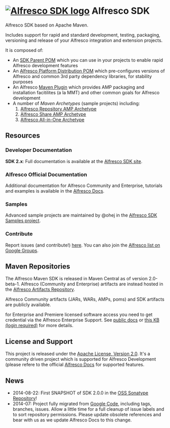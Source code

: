 # [![Alfresco SDK logo](https://github.com/Alfresco/alfresco-sdk/raw/master/src/site/resources/img/alfresco-maven-logo.jpg)](#features) Alfresco SDK

Alfresco SDK based on Apache Maven. 

Includes support for rapid and standard development, testing, packaging, versioning and release of your Alfresco integration and extension projects. 

It is composed of:

- An [SDK Parent POM](https://artifacts.alfresco.com/nexus/content/groups/public/alfresco-lifecycle-aggregator/latest/poms/alfresco-sdk-parent/index.html) which you can use in your projects to enable rapid Alfresco development features
- An [Alfresco Platform Distribution POM](https://artifacts.alfresco.com/nexus/content/groups/public/alfresco-platform-distribution/latest/index.html) which pre-configures versions of Alfresco and common 3rd party dependency libraries, for stability purposes
- An Alfresco [Maven Plugin](https://artifacts.alfresco.com/nexus/content/groups/public/alfresco-lifecycle-aggregator/latest/plugins/alfresco-maven-plugin/index.html) which provides AMP packaging and installation facitilites (a la MMT) and other common goals for Alfresco development
- A number of *Maven Archetypes* (sample projects) including:
	1. [Alfresco Repository AMP Archetype](https://artifacts.alfresco.com/nexus/content/groups/public/alfresco-lifecycle-aggregator/latest/archetypes/alfresco-amp-archetype/index.html)
	2. [Alfresco Share AMP Archetype](https://artifacts.alfresco.com/nexus/content/groups/public/alfresco-lifecycle-aggregator/latest/archetypes/share-amp-archetype/index.html)
	3. [Alfresco All-in-One Archetype](https://artifacts.alfresco.com/nexus/content/groups/public/alfresco-lifecycle-aggregator/latest/archetypes/alfresco-allinone-archetype/index.html)

## Resources 

### Developer Documentation

**SDK 2.x**: Full documentation is available at the [Alfresco SDK site](https://artifacts.alfresco.com/nexus/content/groups/public/alfresco-sdk-aggregator/latest/index.html).

### Alfresco Official Documentation

Additional documentation for Alfresco Community and Enterprise, tutorials and examples is available in the [Alfresco Docs](http://docs.alfresco.com/4.2/concepts/dev-extensions-maven-sdk-intro.html).

### Samples 

Advanced sample projects are maintained by @ohej in the [Alfresco SDK Samples project](https://github.com/Alfresco/alfresco-sdk-samples/).


### Contribute

Report issues (and contribute!) [here](https://github.com/Alfresco/alfresco-sdk/issues?milestone=1&state=open). You can also join the [Alfresco list on Google Groups](https://groups.google.com/forum/#!forum/maven-alfresco).

## Maven Repositories

The Alfresco Maven SDK is released in Maven Central as of version 2.0-beta-1. Alfresco (Community and Enterprise) artifacts are instead hosted in the [Alfresco Artifacts Repository](https://artifacts.alfresco.com/nexus/). 

Alfresco Community artifacts (JARs, WARs, AMPs, poms) and SDK artifacts are publicly available. 

for Enterprise and Premiere licensed software access you need to get credential via the Alfresco Enterprise Support. See [public docs](http://docs.alfresco.com/4.2/concepts/dev-extensions-maven-sdk-tutorials-alfresco-enterprise.html) or [this KB (login required)](https://myalfresco.force.com/support/articles/en_US/Technical_Article/Where-can-I-find-the-repository-for-Enterprise-Maven-artifacts) for more details.

## License and Support
This project is released under the [Apache License, Version 2.0](http://www.apache.org/licenses/LICENSE-2.0.html). It's a community driven project which is supported for Alfresco Development (please refere to the official [Alfresco Docs](http://docs.alfresco.com/4.2/concepts/dev-extensions-maven-sdk-intro.html) for supported features.

## News

- 2014-08-22: First SNAPSHOT of SDK 2.0.0 in the [OSS Sonatype Repository](https://oss.sonatype.org/content/repositories/snapshots/org/alfresco/maven/alfresco-sdk-parent/2.0.0-SNAPSHOT/)!
- 2014-07: Project fully migrated from [Google Code](https://code.google.com/p/maven-alfresco-archetypes), including tags, branches, issues. Allow a little time for a full cleanup of issue labels and to sort repository permissions. Please update obsolete references and bear with us as we update Alfresco Docs to this change.

